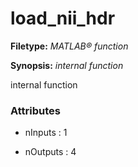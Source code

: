# load_nii_hdr

**Filetype:** _MATLAB&reg; function_

**Synopsis:** _internal function_

   internal function


### Attributes


- nInputs : 1

- nOutputs : 4
